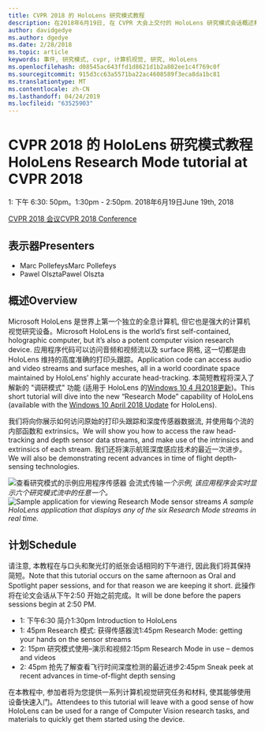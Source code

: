 ```yaml
---
title: CVPR 2018 的 HoloLens 研究模式教程
description: 在2018年6月19日, 在 CVPR 大会上交付的 HoloLens 研究模式会话概述和计划。
author: davidgedye
ms.author: dgedye
ms.date: 2/28/2018
ms.topic: article
keywords: 事件, 研究模式, cvpr, 计算机视觉, 研究, HoloLens
ms.openlocfilehash: d08545ac643ffd1d8621d1b2a802ee1c4f769c0f
ms.sourcegitcommit: 915d3cc63a5571ba22ac4608589f3eca8da1bc81
ms.translationtype: MT
ms.contentlocale: zh-CN
ms.lasthandoff: 04/24/2019
ms.locfileid: "63525903"
---
```

# <a name="hololens-research-mode-tutorial-at-cvpr-2018"></a><span data-ttu-id="fd35f-104">CVPR 2018 的 HoloLens 研究模式教程</span><span class="sxs-lookup"><span data-stu-id="fd35f-104">HoloLens Research Mode tutorial at CVPR 2018</span></span>
<span data-ttu-id="fd35f-105">1: 下午 6:30: 50pm。</span><span class="sxs-lookup"><span data-stu-id="fd35f-105">1:30pm - 2:50pm.</span></span> <span data-ttu-id="fd35f-106">2018年6月19日</span><span class="sxs-lookup"><span data-stu-id="fd35f-106">June 19th, 2018</span></span>

[<span data-ttu-id="fd35f-107">CVPR 2018 会议</span><span class="sxs-lookup"><span data-stu-id="fd35f-107">CVPR 2018 Conference</span></span>](http://cvpr2018.thecvf.com/)

## <a name="presenters"></a><span data-ttu-id="fd35f-108">表示器</span><span class="sxs-lookup"><span data-stu-id="fd35f-108">Presenters</span></span>
* <span data-ttu-id="fd35f-109">Marc Pollefeys</span><span class="sxs-lookup"><span data-stu-id="fd35f-109">Marc Pollefeys</span></span>
* <span data-ttu-id="fd35f-110">Pawel Olszta</span><span class="sxs-lookup"><span data-stu-id="fd35f-110">Pawel Olszta</span></span>

## <a name="overview"></a><span data-ttu-id="fd35f-111">概述</span><span class="sxs-lookup"><span data-stu-id="fd35f-111">Overview</span></span>
<span data-ttu-id="fd35f-112">Microsoft HoloLens 是世界上第一个独立的全息计算机, 但它也是强大的计算机视觉研究设备。</span><span class="sxs-lookup"><span data-stu-id="fd35f-112">Microsoft HoloLens is the world’s first self-contained, holographic computer, but it’s also a potent computer vision research device.</span></span>
<span data-ttu-id="fd35f-113">应用程序代码可以访问音频和视频流以及 surface 网格, 这一切都是由 HoloLens 维持的高度准确的打印头跟踪。</span><span class="sxs-lookup"><span data-stu-id="fd35f-113">Application code can access audio and video streams and surface meshes, all in a world coordinate space maintained by HoloLens’ highly accurate head-tracking.</span></span> <span data-ttu-id="fd35f-114">本简短教程将深入了解新的 "调研模式" 功能 (适用于 HoloLens 的[Windows 10 4 月2018更新](release-notes-april-2018.md))。</span><span class="sxs-lookup"><span data-stu-id="fd35f-114">This short tutorial will dive into the new “Research Mode” capability of HoloLens (available with the [Windows 10 April 2018 Update](release-notes-april-2018.md) for HoloLens).</span></span>

<span data-ttu-id="fd35f-115">我们将向你展示如何访问原始的打印头跟踪和深度传感器数据流, 并使用每个流的内部函数和 extrinsics。</span><span class="sxs-lookup"><span data-stu-id="fd35f-115">We will show you how to access the raw head-tracking and depth sensor data streams, and make use of the intrinsics and extrinsics of each stream.</span></span>  <span data-ttu-id="fd35f-116">我们还将演示航班深度感应技术的最近一次进步。</span><span class="sxs-lookup"><span data-stu-id="fd35f-116">We will also be demonstrating recent advances in time of flight depth-sensing technologies.</span></span>

<span data-ttu-id="fd35f-117">![查看研究模式的示例应用程序传感器](images/sensor-stream-viewer.jpg)
会流式传输*一个示例, 该应用程序会实时显示六个研究模式流中的任意一个。*</span><span class="sxs-lookup"><span data-stu-id="fd35f-117">![Sample application for viewing Research Mode sensor streams](images/sensor-stream-viewer.jpg)
*A sample HoloLens application that displays any of the six Research Mode streams in real time.*</span></span>

## <a name="schedule"></a><span data-ttu-id="fd35f-118">计划</span><span class="sxs-lookup"><span data-stu-id="fd35f-118">Schedule</span></span>
<span data-ttu-id="fd35f-119">请注意, 本教程在与口头和聚光灯的纸张会话相同的下午进行, 因此我们将其保持简短。</span><span class="sxs-lookup"><span data-stu-id="fd35f-119">Note that this tutorial occurs on the same afternoon as Oral and Spotlight paper sessions, and for that reason we are keeping it short.</span></span>
<span data-ttu-id="fd35f-120">此操作将在论文会话从下午2:50 开始之前完成。</span><span class="sxs-lookup"><span data-stu-id="fd35f-120">It will be done before the papers sessions begin at 2:50 PM.</span></span>

- <span data-ttu-id="fd35f-121">1: 下午6:30 简介</span><span class="sxs-lookup"><span data-stu-id="fd35f-121">1:30pm   Introduction to HoloLens</span></span> 
- <span data-ttu-id="fd35f-122">1: 45pm Research 模式: 获得传感器流</span><span class="sxs-lookup"><span data-stu-id="fd35f-122">1:45pm   Research Mode: getting your hands on the sensor streams</span></span> 
- <span data-ttu-id="fd35f-123">2: 15pm 研究模式使用–演示和视频</span><span class="sxs-lookup"><span data-stu-id="fd35f-123">2:15pm   Research Mode in use – demos and videos</span></span> 
- <span data-ttu-id="fd35f-124">2: 45pm 抢先了解查看飞行时间深度检测的最近进步</span><span class="sxs-lookup"><span data-stu-id="fd35f-124">2:45pm   Sneak peek at recent advances in time-of-flight depth sensing</span></span> 

<span data-ttu-id="fd35f-125">在本教程中, 参加者将为您提供一系列计算机视觉研究任务和材料, 使其能够使用设备快速入门。</span><span class="sxs-lookup"><span data-stu-id="fd35f-125">Attendees to this tutorial will leave with a good sense of how HoloLens can be used for a range of Computer Vision research tasks, and materials to quickly get them started using the device.</span></span>
